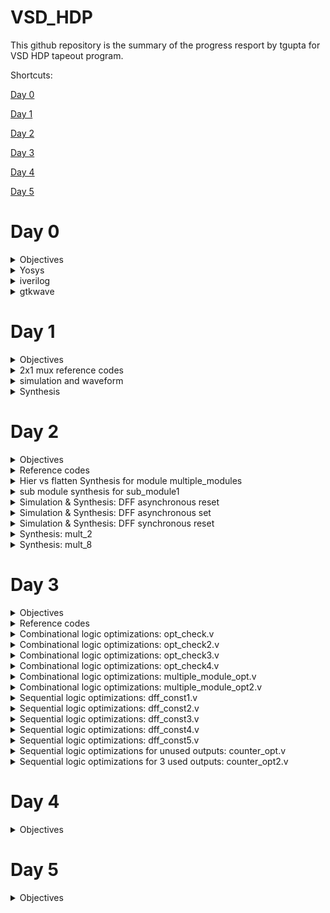 # VSD_HDP
This github repository is the summary of the progress resport by tgupta for VSD HDP tapeout program. 

Shortcuts:

[Day 0](#day-0)

[Day 1](#day-1)

[Day 2](#day-2)

[Day 3](#day-3)

[Day 4](#day-4)

[Day 5](#day-5)

# Day 0

<details>
 <summary> Objectives </summary>
To Install Ubuntu on Oracle VM machine 

To Install Yosys, iverilog, gtkwave tools.

</details>	
	
 <details>
 <summary> Yosys </summary>


 Yosys Installation
 
 Steps followed:
```bash
git clone https://github.com/YosysHQ/yosys.git
cd yosys-master 
sudo apt install make 
sudo apt-get install build-essential clang bison flex \
    libreadline-dev gawk tcl-dev libffi-dev git \
    graphviz xdot pkg-config python3 libboost-system-dev \
    libboost-python-dev libboost-filesystem-dev zlib1g-dev
make 
sudo make install
```
Screenshot after successful installation:

![1_Yosys_install](https://github.com/tgupta10/VSD_HDP/assets/86391769/e069562d-34ba-42c4-9dd9-cbd4d069d518)


Scrrenshot after successful launch:

![2_Yosys_launch](https://github.com/tgupta10/VSD_HDP/assets/86391769/196afcce-1dc3-489d-9287-4b72d1bbea7d)


</details>

 <details>
 <summary> iverilog </summary>


iverilog Installation

 Steps followed:
  ```bash
sudo apt-get install iverilog
 ```
 Screenshot after successful installation:

![3_iverilog_install](https://github.com/tgupta10/VSD_HDP/assets/86391769/d415622c-716d-4c95-873e-87db8c3f7b5a)


 Screenshot after successful launch:
 
![4_iverilog_launch](https://github.com/tgupta10/VSD_HDP/assets/86391769/ab34d6a4-29a8-4925-bf92-47f0700393b3)


</details>
 <details>
 <summary> gtkwave </summary>


 gtkwave installation

 Steps followed:
  ```bash
sudo apt-get install gtkwave
 ```
 Screenshot after successful installation:

![5_gtkwave_install](https://github.com/tgupta10/VSD_HDP/assets/86391769/847cc2d3-8175-43f8-af9b-4b552697b348)



Screenshot after successful launch:

![5_gtkwave_launch](https://github.com/tgupta10/VSD_HDP/assets/86391769/47a227f6-50da-45ee-9d04-403bcf5592ca)


</details>



# Day 1

<details>
 <summary> Objectives </summary>
To simulate RTL of a 2x1 mux. RTL and testbech is provided by VSD. Tool used is iverilog.

To view the waveform of the simulated 2x1 mux. Tool used is gtkwave.

To synthesize the 2x1 mux RTL and then generate synthesized RTL netlist. Tool used is Yosys.

</details>

<details>
 <summary> 2x1 mux reference codes </summary>
The RTL (good_mux.v), its testbench (tb_good_mux.v) and .lib files for 2x1 mux are provided by VSD, also present at https://github.com/kunalg123/sky130RTLDesignAndSynthesisWorkshop.git

</details>

<details>
 <summary> simulation and waveform </summary>
 
 Steps followed to simulate and view the waveforms for 2x1 mux:
	
 ```bash
 iverilog <name verilog: good_mux.v> <name testbench: tb_good_mux.v>
 ./a.out
 gtkwave tb_good_mux.vcd
 ```
	
 Screenshot for waveform in gtkview:
	
![1_good_mux_waveform](https://github.com/tgupta10/VSD_HDP/assets/86391769/6eb9dfb8-27e7-4e09-b44c-fa6c057d2bef)

 </details>

 </details>
<details>
 <summary> Synthesis </summary>
		
Steps followed for Synthesis of 2x1 mux:
		
```bash		
yosys> read_liberty -lib <path to sky130_fd_sc_hd__tt_025C_1v80.lib>
yosys> read_verilog <name of verilog file: multiple_modules.v>
yosys> synth -top <name: sub_module1>
yosys> abc -liberty <path to sky130_fd_sc_hd__tt_025C_1v80.lib>
yosys> show <name: sub_module1>
```
	
Screen shot synthesized 2x1 mux:
		
![3_synthesised_design](https://github.com/tgupta10/VSD_HDP/assets/86391769/3ee15cc1-bee9-4800-9097-c2cdf9e8ecde)

Steps followed to generate synthesized verilog netlist:
 ```bash
 yosys> write_verilog <file_name_netlist.v>
 yosys> write_verilog -noattr <file_name_netlist.v>
 ```
 
 Screenshot of the synthesized netlist:
 
![4_synthesised_netlist](https://github.com/tgupta10/VSD_HDP/assets/86391769/03741a86-6d61-4bbd-a358-8335f8e92607)

 
		
</details>

# Day 2

<details>
 <summary> Objectives </summary>
To synthesize and analyise heirarchical and flatten netlist for module "multiple_modules".

To synthesize sub module "sub_module1" from module "multiple_modules". 

To analyse different coding styles if DFF by simulating and synthesizing.

To analyse special cases of mux2 and mux8 designs by optimizing their synthesis.
</details>
<details>
 <summary> Reference codes </summary>
The RTL for multiple module (multiple_modules.v), the D-flipflop with asynchronous reset (dff_asyncres.v), the D-flipflop with asynchronous set (dff_async_set.v), the D-flipflop with synchronous reset (dff_syncres.v), their respective testbenches (tb_*), mult_2.v and mult_8.v are provided by VSD, also present at:
	
https://github.com/kunalg123/sky130RTLDesignAndSynthesisWorkshop.git
</details>
<details>
 <summary> Hier vs flatten Synthesis for module multiple_modules </summary>

Steps followed for Synthesis of module multiple_modules:
 
```bash		
yosys> read_liberty -lib <path to sky130_fd_sc_hd__tt_025C_1v80.lib>
yosys> read_verilog <name of verilog file: multiple_modules.v>
yosys> synth -top <name: multiple_modules>
yosys> abc -liberty <path to sky130_fd_sc_hd__tt_025C_1v80.lib>
yosys> show <name: multiple_modules>
yosys> write_verilog -noattr <name: multiple_modules_hier.v>
```

Screenshot for hierarchical synthesis of multiple_module:
![1_synthesis_multiple_modules](https://github.com/tgupta10/VSD_HDP/assets/86391769/bb8778f6-4448-42dd-b5e0-111b79a95ab2)
Screenshot of synthesized RTL netlist after hierarchical synthesis of multiple_module:
![2_synthesized_netlist_multiple_modules_hier](https://github.com/tgupta10/VSD_HDP/assets/86391769/3f9cab6f-4609-4f6a-8f25-e9713e713396)

Additional steps used in flattened synthesis of multiple_module:
		
```bash
yosys> flatten
yosys> write_verilog -noattr <name: multiple_modules_flat.v>
```

Screenshot for flattened synthesis of multiple_module:
![3_synthesis_multiple_modules_flat](https://github.com/tgupta10/VSD_HDP/assets/86391769/b1b8995a-e7a2-4f43-9bb5-78da69c3589c)
Screenshot of synthesized RTL netlist after flattened synthesis of multiple_module:
![4_synthesized_netlist_multiple_modules_flat](https://github.com/tgupta10/VSD_HDP/assets/86391769/caae8187-3d27-4abd-8515-930833d877b3)

</details>
<details>
 <summary> sub module synthesis for sub_module1 </summary>

Steps used for sub module synthesis of sub_module1

```bash		
yosys> read_liberty -lib <path to sky130_fd_sc_hd__tt_025C_1v80.lib>
yosys> read_verilog <name of verilog file: multiple_modules.v>
yosys> synth -top <name: sub_module1>
yosys> abc -liberty <path to sky130_fd_sc_hd__tt_025C_1v80.lib>
yosys> show <name: sub_module1>
```

Screenshot for sub module synthesis of sub_module1: 
![5_synthesis_sub_module1](https://github.com/tgupta10/VSD_HDP/assets/86391769/61fa0b0e-c66a-4e8b-a117-6fe01e68c1c2)

</details>
<details>
 <summary> Simulation & Synthesis: DFF asynchronous reset </summary>

Steps used to view dff_asyncres waveform:

```bash	
iverilog <name verilog: dff_asyncres.v> <name testbench: tb_dff_asyncres.v>
./a.out
gtkwave <name vcd file: tb_dff_asyncres.vcd>
```	
Screenshot of waveform for dff_async_reset:
![6_dff_async_reset_wave](https://github.com/tgupta10/VSD_HDP/assets/86391769/84cfb665-2755-4e7a-b7b6-792d157da383)

```bash
yosys> read_liberty -lib <path to sky130_fd_sc_hd__tt_025C_1v80.lib>
yosys> read_verilog <name of verilog file: dff_asyncres.v>
yosys> synth -top <name: dff_asyncres>
yosys> dfflibmap -liberty <path to sky130_fd_sc_hd__tt_025C_1v80.lib>
yosys> abc -liberty <path to sky130_fd_sc_hd__tt_025C_1v80.lib>
yosys> show <name: dff_asyncres>
```

Screenshot of synthesis for dff_async_reset:
![7_dff_async_reset_synth](https://github.com/tgupta10/VSD_HDP/assets/86391769/6a3f95d3-1b75-426a-9772-f7107628099f)

</details>
<details>
 <summary> Simulation & Synthesis: DFF asynchronous set </summary>

```bash	
iverilog <name verilog: dff_async_set.v> <name testbench: tb_dff_async_set.v>
./a.out
gtkwave <name vcd file: tb_dff_async_set.vcd>
```

Screenshot of waveform for dff_async_set:
![8_dff_async_set_wave](https://github.com/tgupta10/VSD_HDP/assets/86391769/3b1c450a-bc14-45d3-b088-28481ab8a095)

```bash
yosys> read_liberty -lib <path to sky130_fd_sc_hd__tt_025C_1v80.lib>
yosys> read_verilog <name of verilog file: dff_async_set.v>
yosys> synth -top <name: dff_async_set>
yosys> dfflibmap -liberty <path to sky130_fd_sc_hd__tt_025C_1v80.lib>
yosys> abc -liberty <path to sky130_fd_sc_hd__tt_025C_1v80.lib>
yosys> show <name: dff_async_set>
```

Screenshot of synthesis for dff_async_set:
![9_dff_async_set_synth](https://github.com/tgupta10/VSD_HDP/assets/86391769/8fed6cbb-6cc6-459c-a2c0-1ce663f4ebc9)

</details>
<details>
 <summary> Simulation & Synthesis: DFF synchronous reset </summary>

```bash	
iverilog <name verilog: dff_syncres.v> <name testbench: tb_dff_syncres.v>
./a.out
gtkwave <name vcd file: tb_dff_syncres.vcd>
```

 Screenshot of waveform for dff_sync_reset:
![10_dff_sync_reset_wave](https://github.com/tgupta10/VSD_HDP/assets/86391769/9ba0b44d-3de7-4ff1-8448-79bdde92144a)

```bash
yosys> read_liberty -lib <path to sky130_fd_sc_hd__tt_025C_1v80.lib>
yosys> read_verilog <name of verilog file: dff_syncres.v>
yosys> synth -top <name: dff_syncres>
yosys> dfflibmap -liberty <path to sky130_fd_sc_hd__tt_025C_1v80.lib>
yosys> abc -liberty <path to sky130_fd_sc_hd__tt_025C_1v80.lib>
yosys> show <name: dff_syncres>
```

Screenshot of synthesis for dff_sync_reset:
![11_dff_sync_reset_synth](https://github.com/tgupta10/VSD_HDP/assets/86391769/fccdf6c4-c34c-4417-9e7e-690e859119c6)

</details>
<details>
 <summary> Synthesis: mult_2 </summary>

```bash
yosys> read_liberty -lib <path to sky130_fd_sc_hd__tt_025C_1v80.lib>
yosys> read_verilog <name of verilog file: mult_2.v>
yosys> synth -top <name: mul2>
yosys> abc -liberty <path to sky130_fd_sc_hd__tt_025C_1v80.lib>
yosys> show <name: mul2>
yosys> write_verilog -noattr <name: mul2_net.v>
```
![12_mul_@_synth](https://github.com/tgupta10/VSD_HDP/assets/86391769/34ea923b-764e-4609-9cf5-99d709b5e244)


</details>
<details>
 <summary> Synthesis: mult_8 </summary>

```bash
yosys> read_liberty -lib <path to sky130_fd_sc_hd__tt_025C_1v80.lib>
yosys> read_verilog <name of verilog file: mult_8.v>
yosys> synth -top <name: mult8>
yosys> abc -liberty <path to sky130_fd_sc_hd__tt_025C_1v80.lib>
yosys> show <name: mult8>
yosys> write_verilog -noattr <name: mult8_net.v>
```

![13_mul_8_synth](https://github.com/tgupta10/VSD_HDP/assets/86391769/c717b20b-9c08-4d00-8d04-bd1d971dd6ea)


</details>

# Day 3

<details>
 <summary> Objectives </summary>

To analyse combinational logic optimization.

To analyse sequential logic optimization. 

To analyse sequential logic optimization for unused outputs. 

</details>

<details>
 <summary> Reference codes </summary>

The RTL codes and their testbenches (opt_*, dff_const*, tb_dff_const*, and counter_opt*) are provided by VSD, also present at 

https://github.com/kunalg123/sky130RTLDesignAndSynthesisWorkshop.git

</details>
	
<details>
 <summary> Combinational logic optimizations: opt_check.v </summary>

Steps followed to check waveform of synthesized design of opt_check.v after optimization:
	
```bash
yosys> read_liberty -lib <path to sky130_fd_sc_hd__tt_025C_1v80.lib>
yosys> read_verilog <name of verilog file: opt_check.v>
yosys> synth -top <name: opt_check>
yosys> opt_clean -purge
yosys> abc -liberty <path to sky130_fd_sc_hd__tt_025C_1v80.lib>
yosys> show
```
	
Snapshot for optimized opt_check.v design:
	
![1_synth_opt_check](https://github.com/tgupta10/VSD_HDP/assets/86391769/6861b27e-a1d0-4df6-a27f-6ab915379b2e)


</details>
	
<details>
 <summary> Combinational logic optimizations: opt_check2.v </summary>

 Steps followed to check waveform of synthesized design of opt_check2.v after optimization:
	
```bash
yosys> read_liberty -lib <path to sky130_fd_sc_hd__tt_025C_1v80.lib>
yosys> read_verilog <name of verilog file: opt_check2.v>
yosys> synth -top <name: opt_check2>
yosys> opt_clean -purge
yosys> abc -liberty <path to sky130_fd_sc_hd__tt_025C_1v80.lib>
yosys> show
```
Snapshot for optimized opt_check2.v design:
	
![2_synth_opt_check2](https://github.com/tgupta10/VSD_HDP/assets/86391769/92d689e3-3c90-4259-84a6-036cab14812e)



</details>
	
<details>
 <summary> Combinational logic optimizations: opt_check3.v </summary>
	
 Steps followed to check waveform of synthesized design of opt_check3.v after optimization:
	
```bash
yosys> read_liberty -lib <path to sky130_fd_sc_hd__tt_025C_1v80.lib>
yosys> read_verilog <name of verilog file: opt_check3.v>
yosys> synth -top <name: opt_check3>
yosys> opt_clean -purge
yosys> abc -liberty <path to sky130_fd_sc_hd__tt_025C_1v80.lib>
yosys> show
```
	
Snapshot for optimized opt_check3.v design:
	
![3_synth_opt_check3](https://github.com/tgupta10/VSD_HDP/assets/86391769/370111ca-fc00-4196-9caa-ee3d276db6ca)



</details>
	
<details>
 <summary> Combinational logic optimizations: opt_check4.v </summary>
	
 Steps followed to check waveform of synthesized design of opt_check4.v after optimization:
	
```bash
yosys> read_liberty -lib <path to sky130_fd_sc_hd__tt_025C_1v80.lib>
yosys> read_verilog <name of verilog file: opt_check4.v>
yosys> synth -top <name: opt_check4>
yosys> opt_clean -purge
yosys> abc -liberty <path to sky130_fd_sc_hd__tt_025C_1v80.lib>
yosys> show
```
	
Snapshot for optimized opt_check4.v design:
	
![4_synth_opt_check4](https://github.com/tgupta10/VSD_HDP/assets/86391769/ad40eafd-9b60-4e0b-944f-34972b4ad8e8)



</details>
		
<details>
 <summary> Combinational logic optimizations: multiple_module_opt.v </summary>
	
Steps followed to check waveform of synthesized design of multiple_module_opt.v after optimization:
	
```bash
yosys> read_liberty -lib <path to sky130_fd_sc_hd__tt_025C_1v80.lib>
yosys> read_verilog <name of verilog file: multiple_module_opt.v>
yosys> synth -top <name: multiple_module_opt>
yosys> flatten 
yosys> opt_clean -purge
yosys> abc -liberty <path to sky130_fd_sc_hd__tt_025C_1v80.lib>
yosys> show
```
	
Snapshot for optimized multiple_module_opt.v design:
 
![5_synth_multiple_module_opt](https://github.com/tgupta10/VSD_HDP/assets/86391769/19f34cab-d7c6-4bec-a939-7be8c6fbbbe3)


</details>
	
<details>
 <summary> Combinational logic optimizations: multiple_module_opt2.v </summary>
	
Steps followed to check waveform of synthesized design of multiple_module_opt2.v after optimization:
	
```bash
yosys> read_liberty -lib <path to sky130_fd_sc_hd__tt_025C_1v80.lib>
yosys> read_verilog <name of verilog file: multiple_module_opt2.v>
yosys> synth -top <name: multiple_module_opt2>
yosys> flatten 
yosys> opt_clean -purge
yosys> abc -liberty <path to sky130_fd_sc_hd__tt_025C_1v80.lib>
yosys> show
```
	
Snapshot for optimized multiple_module_opt2.v design:
	
![6_synth_multiple_module_opt2](https://github.com/tgupta10/VSD_HDP/assets/86391769/fb8b2c82-beab-439d-afba-416943e3ab38)




</details>
	
<details>
 <summary> Sequential logic optimizations: dff_const1.v </summary>
	
I used the below commands to simulate the design of dff_const1.v:
	
```bash
iverilog <name verilog: dff_const1.v> <name testbench: tb_dff_const1.v>
./a.out
gtkwave tb_dff_const1.vdc
```	

Below is the screenshot of the obtained simulation, a we can see even when reset is zero, Q waits for next rising edge of clock:
	
![7_waveform_dff_const1](https://github.com/tgupta10/VSD_HDP/assets/86391769/fb9ef254-a911-4e27-b6d6-edd8f8fd27ad)


	
I used the below commands to view the synthesized design of dff_const1.v with optimizations:
	
```bash
yosys> read_liberty -lib <path to sky130_fd_sc_hd__tt_025C_1v80.lib>
yosys> read_verilog <name of verilog file: dff_const1.v>
yosys> synth -top <name: dff_const1>
yosys> dfflibmap -liberty <path to sky130_fd_sc_hd__tt_025C_1v80.lib>
yosys> abc -liberty <path to sky130_fd_sc_hd__tt_025C_1v80.lib>
yosys> show
```
	
Below is the screenshot of the obtained optimized design:
	
![8_synth_dff_const1](https://github.com/tgupta10/VSD_HDP/assets/86391769/38d03b34-7dda-45de-a8aa-9e822318293d)




</details>
	
<details>
 <summary> Sequential logic optimizations: dff_const2.v </summary>
	
I used the below commands to simulate the design of dff_const2.v:
	
```bash
iverilog <name verilog: dff_const2.v> <name testbench: tb_dff_const2.v>
./a.out
gtkwave tb_dff_const2.vdc
```	

Below is the screenshot of the obtained simulation, as we can see Q is one regardless of the value of reset and clock:
	
![9_waveform_dff_const2](https://github.com/tgupta10/VSD_HDP/assets/86391769/1bb4de4a-1eaf-475d-a7e8-4db568eb1b66)


I used the below commands to view the synthesized design of dff_const2.v with optimizations:
	
```bash
yosys> read_liberty -lib <path to sky130_fd_sc_hd__tt_025C_1v80.lib>
yosys> read_verilog <name of verilog file: dff_const2.v>
yosys> synth -top <name: dff_const2>
yosys> dfflibmap -liberty <path to sky130_fd_sc_hd__tt_025C_1v80.lib>
yosys> abc -liberty <path to sky130_fd_sc_hd__tt_025C_1v80.lib>
yosys> show
```
	
Below is the screenshot of the obtained optimized design:
	
![10_synth_dff_const2](https://github.com/tgupta10/VSD_HDP/assets/86391769/3ac15b3c-2bfc-47c0-83a9-4dfa7017c19a)



</details>

	
<details>
 <summary> Sequential logic optimizations: dff_const3.v </summary>
	
I used the below commands to simulate the design of dff_const3.v:
	
```bash
iverilog <name verilog: dff_const3.v> <name testbench: tb_dff_const3.v>
./a.out
gtkwave tb_dff_const3.vdc
```	

Below is the screenshot of the obtained simulation, as we can see Q does not follow Q1 immediately:
	
![11_waveform_dff_const3](https://github.com/tgupta10/VSD_HDP/assets/86391769/264c7a60-ac4b-4c4d-a23b-8f682a2e0399)


I used the below commands to view the synthesized design of dff_const3.v:
	
```bash
yosys> read_liberty -lib <path to sky130_fd_sc_hd__tt_025C_1v80.lib>
yosys> read_verilog <name of verilog file: dff_const3.v>
yosys> synth -top <name: dff_const3>
yosys> dfflibmap -liberty <path to sky130_fd_sc_hd__tt_025C_1v80.lib>
yosys> abc -liberty <path to sky130_fd_sc_hd__tt_025C_1v80.lib>
yosys> show
```
	
Below is the screenshot of the obtained design, the 2 flipflops are retained and optimization could not remove any of them:

![12_synth_dff_const3](https://github.com/tgupta10/VSD_HDP/assets/86391769/0bd4a061-ca6a-4fb7-bb55-bc942ea5616f)



</details>
	
<details>
 <summary> Sequential logic optimizations: dff_const4.v </summary>
	
I used the below commands to simulate the design of dff_const4.v:
	
```bash
iverilog <name verilog: dff_const4.v> <name testbench: tb_dff_const4.v>
./a.out
gtkwave tb_dff_const4.vdc
```	

Below is the screenshot of the obtained simulation, as we can see Q and Q1 are one regardless of clk and reset:

![13_waveform_dff_const4](https://github.com/tgupta10/VSD_HDP/assets/86391769/bba1c44d-f1d9-489a-89a0-5651fa40beb4)

	
I used the below commands to view the synthesized design of dff_const4.v with optimizations:
	
```bash
yosys> read_liberty -lib <path to sky130_fd_sc_hd__tt_025C_1v80.lib>
yosys> read_verilog <name of verilog file: dff_const4.v>
yosys> synth -top <name: dff_const4>
yosys> dfflibmap -liberty <path to sky130_fd_sc_hd__tt_025C_1v80.lib>
yosys> abc -liberty <path to sky130_fd_sc_hd__tt_025C_1v80.lib>
yosys> show
```
	
Below is the screenshot of the obtained optimized design, and no hardware was used as expected:
	
![14_synth_dff_const4](https://github.com/tgupta10/VSD_HDP/assets/86391769/d5434b75-05e7-4b34-b1ee-41b533580ce6)


</details>
	
<details>
 <summary> Sequential logic optimizations: dff_const5.v </summary>
	
I used the below commands to simulate the design of dff_const5.v:
	
```bash
iverilog <name verilog: dff_const5.v> <name testbench: tb_dff_const5.v>
./a.out
gtkwave tb_dff_const5.vdc
```	

Below is the screenshot of the obtained simulation, as we can see when reset is zero, Q1 becomes one on the next rising edge of clk, and Q follows Q1 on the next rising edge of clk:

![15_waveform_dff_const5](https://github.com/tgupta10/VSD_HDP/assets/86391769/8b44e444-5d40-4daf-a639-b8a86692d1ca)

	
I used the below commands to view the synthesized design of dff_const5.v with optimizations:
	
```bash
yosys> read_liberty -lib <path to sky130_fd_sc_hd__tt_025C_1v80.lib>
yosys> read_verilog <name of verilog file: dff_const5.v>
yosys> synth -top <name: dff_const5>
yosys> dfflibmap -liberty <path to sky130_fd_sc_hd__tt_025C_1v80.lib>
yosys> abc -liberty <path to sky130_fd_sc_hd__tt_025C_1v80.lib>
yosys> show
```
	
Below is the screenshot of the obtained optimized design, and the 2 flipflops are retained:

![16_synth_dff_const5](https://github.com/tgupta10/VSD_HDP/assets/86391769/3b468c06-ae54-43d8-861a-3fd1f0912abb)


</details>
	
<details>
 <summary> Sequential logic optimizations for unused outputs: counter_opt.v </summary>
	
I used the below commands to view the synthesized design of counter_opt.v with optimizations:
	
```bash
yosys> read_liberty -lib <path to sky130_fd_sc_hd__tt_025C_1v80.lib>
yosys> read_verilog <name of verilog file: counter_opt.v>
yosys> synth -top <name: counter_opt>
yosys> dfflibmap -liberty <path to sky130_fd_sc_hd__tt_025C_1v80.lib>
yosys> abc -liberty <path to sky130_fd_sc_hd__tt_025C_1v80.lib>
yosys> show
```
	
Below is the screenshot of the obtained optimized design, and the only used output (count[0]) is present and 1 flipflop is used:
	
<img width="684" alt="counter_opt" src="https://github.com/mariamrakka/vsd-hdp/assets/49097440/10549f0f-c8d0-4bc8-8069-e14d80770a53">
	
</details>
	
<details>
 <summary> Sequential logic optimizations for 3 used outputs: counter_opt2.v </summary>
	
I used the below commands to view the synthesized design of counter_opt2.v with optimizations:
	
```bash
yosys> read_liberty -lib <path to sky130_fd_sc_hd__tt_025C_1v80.lib>
yosys> read_verilog <name of verilog file: counter_opt2.v>
yosys> synth -top <name: counter_opt2>
yosys> dfflibmap -liberty <path to sky130_fd_sc_hd__tt_025C_1v80.lib>
yosys> abc -liberty <path to sky130_fd_sc_hd__tt_025C_1v80.lib>
yosys> show
```
	
Below is the screenshot of the obtained optimized design, and 3 flipflops are used in addition to the counting logic of all bits:
	
<img width="681" alt="counter_opt2" src="https://github.com/mariamrakka/vsd-hdp/assets/49097440/0d8a2613-cae2-4ab6-a8c1-a9bece64dce1">
	
</details>

# Day 4

<details>
 <summary> Objectives </summary>

</details>

# Day 5 

<details>
 <summary> Objectives </summary>

</details>

